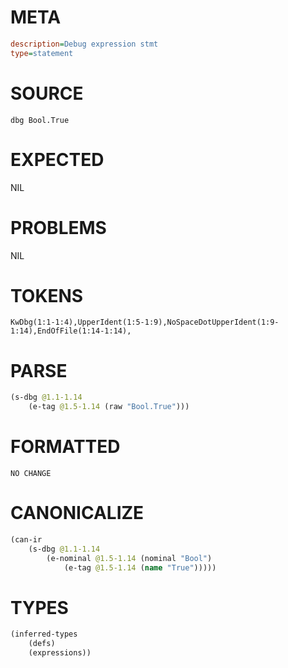 # META
~~~ini
description=Debug expression stmt
type=statement
~~~
# SOURCE
~~~roc
dbg Bool.True
~~~
# EXPECTED
NIL
# PROBLEMS
NIL
# TOKENS
~~~zig
KwDbg(1:1-1:4),UpperIdent(1:5-1:9),NoSpaceDotUpperIdent(1:9-1:14),EndOfFile(1:14-1:14),
~~~
# PARSE
~~~clojure
(s-dbg @1.1-1.14
	(e-tag @1.5-1.14 (raw "Bool.True")))
~~~
# FORMATTED
~~~roc
NO CHANGE
~~~
# CANONICALIZE
~~~clojure
(can-ir
	(s-dbg @1.1-1.14
		(e-nominal @1.5-1.14 (nominal "Bool")
			(e-tag @1.5-1.14 (name "True")))))
~~~
# TYPES
~~~clojure
(inferred-types
	(defs)
	(expressions))
~~~
